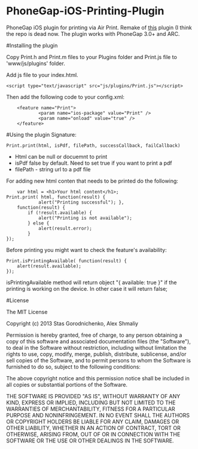 PhoneGap-iOS-Printing-Plugin
================================================

PhoneGap iOS plugin for printing via Air Print. Remake of [this](https://github.com/phonegap/phonegap-plugins/tree/master/iOS/PrintPlugin) plugin (I think the repo is dead now. The plugin works with PhoneGap 3.0+ and ARC.

#Installing the plugin

Copy Print.h and Print.m files to your Plugins folder and Print.js file to 'www/js/plugins' folder.

Add js file to your index.html.

    <script type="text/javascript" src="js/plugins/Print.js"></script>

Then add the following code to your config.xml:

        <feature name="Print">
                <param name="ios-package" value="Print" />
                <param name="onload" value="true" />
        </feature>

#Using the plugin
Signature:

    Print.print(html, isPdf, filePath, successCallback, failCallback)

- Html can be null or docuemnt to print
- isPdf false by default. Need to set true if you want to print a pdf
- filePath - string url to a pdf file

For adding new html conten that needs to be printed do the following:

        var html = <h1>Your html content</h1>;
    Print.print( html, function(result) {
                alert("Printing successful"); }, 
        function(result) {
            if (!result.available) { 
                alert("Printing is not available");
            } else {
                alert(result.error);
            }
    });

Before printing you might want to check the feature's availability:

    Print.isPrintingAvailable( function(result) {
        alert(result.available);
    });

isPrintingAvailable method will return object "{ available: true }" if the printing is working on the device. In other case it will return false;

#License

The MIT License

Copyright (c) 2013 Stas Gorodnichenko, Alex Shmaliy

Permission is hereby granted, free of charge, to any person obtaining a copy of this software and associated documentation files (the "Software"), to deal in the Software without restriction, including without limitation the rights to use, copy, modify, merge, publish, distribute, sublicense, and/or sell copies of the Software, and to permit persons to whom the Software is furnished to do so, subject to the following conditions:

The above copyright notice and this permission notice shall be included in all copies or substantial portions of the Software.

THE SOFTWARE IS PROVIDED "AS IS", WITHOUT WARRANTY OF ANY KIND, EXPRESS OR IMPLIED, INCLUDING BUT NOT LIMITED TO THE WARRANTIES OF MERCHANTABILITY, FITNESS FOR A PARTICULAR PURPOSE AND NONINFRINGEMENT. IN NO EVENT SHALL THE AUTHORS OR COPYRIGHT HOLDERS BE LIABLE FOR ANY CLAIM, DAMAGES OR OTHER LIABILITY, WHETHER IN AN ACTION OF CONTRACT, TORT OR OTHERWISE, ARISING FROM, OUT OF OR IN CONNECTION WITH THE SOFTWARE OR THE USE OR OTHER DEALINGS IN THE SOFTWARE.
